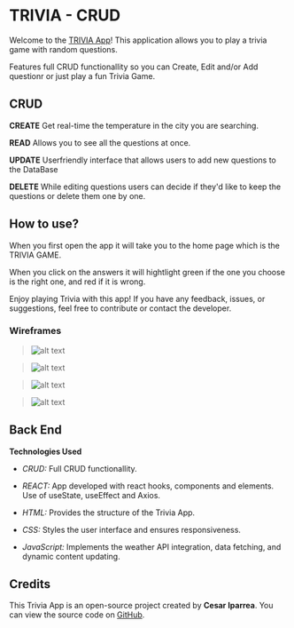 # TRIVIA - CRUD

Welcome to the [TRIVIA App](https://github.com/CIparrea/Trivia-CRUD)! This application allows you to play a trivia game with random questions.

Features full CRUD functionallity so you can Create, Edit and/or Add questionr or just play a fun Trivia Game.

## CRUD
**CREATE** Get real-time  the temperature in the city you are searching.

**READ** Allows you to see all the questions at once.

**UPDATE** Userfriendly interface that allows users to add new questions to the DataBase

**DELETE** While editing questions users can decide if they'd like to keep the questions or delete them one by one.

## How to use?
When you first open the app it will take you to the home page which is the TRIVIA GAME. 

When you click on the answers it will hightlight green if the one you choose is the right one, and red if it is wrong.


Enjoy playing Trivia with this app! If you have any feedback, issues, or suggestions, feel free to contribute or contact the developer. 


### Wireframes
>![alt text](https://github.com/CIparrea/Trivia-CRUD/blob/main/public/img/Slide1.jpeg)

>![alt text](https://github.com/CIparrea/Trivia-CRUD/blob/main/public/img/Slide2.jpeg)

>![alt text](https://github.com/CIparrea/Trivia-CRUD/blob/main/public/img/Slide3.jpeg)

>![alt text](https://github.com/CIparrea/Trivia-CRUD/blob/main/public/img/Slide4.jpeg)

## Back End
**Technologies Used** 

- *CRUD:* Full CRUD functionallity. 

- *REACT:* App developed with react hooks, components and elements. Use of useState, useEffect and Axios.

- *HTML:* Provides the structure of the Trivia App. 

- *CSS:* Styles the user interface and ensures responsiveness. 

- *JavaScript:* Implements the weather API integration, data fetching, and dynamic content updating. 




## Credits 
This Trivia App is an open-source project created by **Cesar Iparrea**. You can view the source code on [GitHub](https://github.com/CIparrea/Trivia-CRUD).
